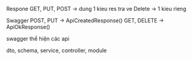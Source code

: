 Respone
GET, PUT, POST -> dung 1 kieu res tra ve
Delete -> 1 kieu rieng

Swagger
POST, PUT -> ApiCreatedResponse()
GET, DELETE -> ApiOkResponse()

swagger thể hiện các api

dto, schema, service, controller, module
